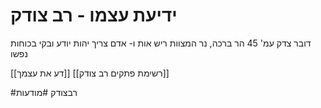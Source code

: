 # ידיעת עצמו - רב צודק
דובר צדק עמ' 45 הר ברכה, נר המצוות ריש אות ו-
אדם צריך יהות יודע ובקי בכוחות נפשו

[[דע את עצמך]]
[[רשימת פתקים רב צודק]]

#רבצודק #מודעות